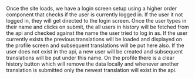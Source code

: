 Once the site loads, we have a login screen setup using a higher order component that checks if the user is currently logged in. If the user it not logged in, they will get directed to the login screen. Once the user types in their name and clicks on submit, the all users in history will be fetched from the api and checked against the name the user tried to log in as. If the user currently exists the previous translations will be loaded and displayed on the profile screen and subsequent translations will be put here also. If the user does not exist in the api, a new user will be created and subsequent translations will be put under this name. On the profile there is a clear history button which will remove the data locally and whenever another translation is submitted only the newest translation will exist in the api.
